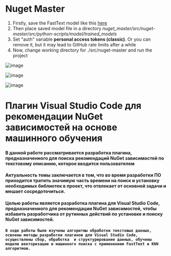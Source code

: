 # Nuget Master
1) Firstly, save the FastText model like this [here](https://git.kpfu.ru/RIKhodzhamirzoev/nuget_master/-/blob/main/src/nuget-master/src/python-scripts/model/nuget_master.ipynb?ref_type=heads#:~:text=%23%20Save%20the%20model%20to%20a%20file)
2) Then place saved model file in a  directory _nuget_master/src/nuget-master/src/python-scripts/model/trained_models_
3) Set "auth" variable **personal access tokens (classic)**. Or you can remove it, but it may lead to GitHub rate limits after a while
4) Now, change working directory for ./src/nuget-master and run the project

![image](https://github.com/razrez/nuget-master/assets/70781439/b673282c-0481-48c2-960e-1ce532dd3f43)

![image](https://github.com/razrez/nuget-master/assets/70781439/5ec40de6-7474-471b-ac01-0823264d23fc)

![image](https://github.com/razrez/nuget-master/assets/70781439/4082942e-03f6-425e-aa6e-051f5b462022)


# Плагин Visual Studio Code для рекомендации NuGet зависимостей на основе машинного обучения
#### В данной работе рассматривается разработка плагина, предназначенного для поиска рекомендаций NuGet зависимостей по текстовому описанию, которое вводится пользователем 
#### Актуальность темы заключается в том, что во время разработки ПО приходится тратить значимую часть времени на поиск и установку необходимых библиотек в проект, что отвлекает от основной задачи и мешает сосредоточиться.
#### Целью работы является разработка плагина для Visual Studio Code, предназначенного для рекомендации NuGet зависимостей, чтобы избавить разработчика от рутинных действий по установке и поиску NuGet зависимостей.
#### ```В ходе работы были изучены алгоритмы обработки текстовых данных, освоены методы разработки плагинов для Visual Studio Code​, осуществлены сбор, обработка  и структурирование данных, обучены модели векторизации и машинного поиска с применением FastText и KNN алгоритмов.```

